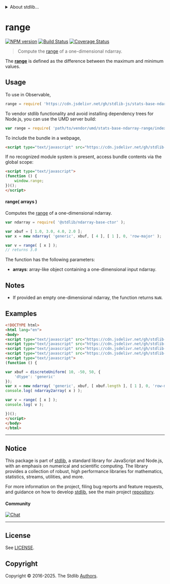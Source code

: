<!--

@license Apache-2.0

Copyright (c) 2025 The Stdlib Authors.

Licensed under the Apache License, Version 2.0 (the "License");
you may not use this file except in compliance with the License.
You may obtain a copy of the License at

   http://www.apache.org/licenses/LICENSE-2.0

Unless required by applicable law or agreed to in writing, software
distributed under the License is distributed on an "AS IS" BASIS,
WITHOUT WARRANTIES OR CONDITIONS OF ANY KIND, either express or implied.
See the License for the specific language governing permissions and
limitations under the License.

-->


<details>
  <summary>
    About stdlib...
  </summary>
  <p>We believe in a future in which the web is a preferred environment for numerical computation. To help realize this future, we've built stdlib. stdlib is a standard library, with an emphasis on numerical and scientific computation, written in JavaScript (and C) for execution in browsers and in Node.js.</p>
  <p>The library is fully decomposable, being architected in such a way that you can swap out and mix and match APIs and functionality to cater to your exact preferences and use cases.</p>
  <p>When you use stdlib, you can be absolutely certain that you are using the most thorough, rigorous, well-written, studied, documented, tested, measured, and high-quality code out there.</p>
  <p>To join us in bringing numerical computing to the web, get started by checking us out on <a href="https://github.com/stdlib-js/stdlib">GitHub</a>, and please consider <a href="https://opencollective.com/stdlib">financially supporting stdlib</a>. We greatly appreciate your continued support!</p>
</details>

# range

[![NPM version][npm-image]][npm-url] [![Build Status][test-image]][test-url] [![Coverage Status][coverage-image]][coverage-url] <!-- [![dependencies][dependencies-image]][dependencies-url] -->

> Compute the [range][range] of a one-dimensional ndarray.

<section class="intro">

The [**range**][range] is defined as the difference between the maximum and minimum values.

</section>

<!-- /.intro -->



<section class="usage">

## Usage

To use in Observable,

```javascript
range = require( 'https://cdn.jsdelivr.net/gh/stdlib-js/stats-base-ndarray-range@umd/browser.js' )
```

To vendor stdlib functionality and avoid installing dependency trees for Node.js, you can use the UMD server build:

```javascript
var range = require( 'path/to/vendor/umd/stats-base-ndarray-range/index.js' )
```

To include the bundle in a webpage,

```html
<script type="text/javascript" src="https://cdn.jsdelivr.net/gh/stdlib-js/stats-base-ndarray-range@umd/browser.js"></script>
```

If no recognized module system is present, access bundle contents via the global scope:

```html
<script type="text/javascript">
(function () {
    window.range;
})();
</script>
```

#### range( arrays )

Computes the [range][range] of a one-dimensional ndarray.

```javascript
var ndarray = require( '@stdlib/ndarray-base-ctor' );

var xbuf = [ 1.0, 3.0, 4.0, 2.0 ];
var x = new ndarray( 'generic', xbuf, [ 4 ], [ 1 ], 0, 'row-major' );

var v = range( [ x ] );
// returns 3.0
```

The function has the following parameters:

-   **arrays**: array-like object containing a one-dimensional input ndarray.

</section>

<!-- /.usage -->

<section class="notes">

## Notes

-   If provided an empty one-dimensional ndarray, the function returns `NaN`.

</section>

<!-- /.notes -->

<section class="examples">

## Examples

<!-- eslint no-undef: "error" -->

```html
<!DOCTYPE html>
<html lang="en">
<body>
<script type="text/javascript" src="https://cdn.jsdelivr.net/gh/stdlib-js/random-array-discrete-uniform@umd/browser.js"></script>
<script type="text/javascript" src="https://cdn.jsdelivr.net/gh/stdlib-js/ndarray-base-ctor@umd/browser.js"></script>
<script type="text/javascript" src="https://cdn.jsdelivr.net/gh/stdlib-js/ndarray-to-array@umd/browser.js"></script>
<script type="text/javascript" src="https://cdn.jsdelivr.net/gh/stdlib-js/stats-base-ndarray-range@umd/browser.js"></script>
<script type="text/javascript">
(function () {

var xbuf = discreteUniform( 10, -50, 50, {
    'dtype': 'generic'
});
var x = new ndarray( 'generic', xbuf, [ xbuf.length ], [ 1 ], 0, 'row-major' );
console.log( ndarray2array( x ) );

var v = range( [ x ] );
console.log( v );

})();
</script>
</body>
</html>
```

</section>

<!-- /.examples -->

<!-- Section for related `stdlib` packages. Do not manually edit this section, as it is automatically populated. -->

<section class="related">

</section>

<!-- /.related -->

<!-- Section for all links. Make sure to keep an empty line after the `section` element and another before the `/section` close. -->


<section class="main-repo" >

* * *

## Notice

This package is part of [stdlib][stdlib], a standard library for JavaScript and Node.js, with an emphasis on numerical and scientific computing. The library provides a collection of robust, high performance libraries for mathematics, statistics, streams, utilities, and more.

For more information on the project, filing bug reports and feature requests, and guidance on how to develop [stdlib][stdlib], see the main project [repository][stdlib].

#### Community

[![Chat][chat-image]][chat-url]

---

## License

See [LICENSE][stdlib-license].


## Copyright

Copyright &copy; 2016-2025. The Stdlib [Authors][stdlib-authors].

</section>

<!-- /.stdlib -->

<!-- Section for all links. Make sure to keep an empty line after the `section` element and another before the `/section` close. -->

<section class="links">

[npm-image]: http://img.shields.io/npm/v/@stdlib/stats-base-ndarray-range.svg
[npm-url]: https://npmjs.org/package/@stdlib/stats-base-ndarray-range

[test-image]: https://github.com/stdlib-js/stats-base-ndarray-range/actions/workflows/test.yml/badge.svg?branch=main
[test-url]: https://github.com/stdlib-js/stats-base-ndarray-range/actions/workflows/test.yml?query=branch:main

[coverage-image]: https://img.shields.io/codecov/c/github/stdlib-js/stats-base-ndarray-range/main.svg
[coverage-url]: https://codecov.io/github/stdlib-js/stats-base-ndarray-range?branch=main

<!--

[dependencies-image]: https://img.shields.io/david/stdlib-js/stats-base-ndarray-range.svg
[dependencies-url]: https://david-dm.org/stdlib-js/stats-base-ndarray-range/main

-->

[chat-image]: https://img.shields.io/gitter/room/stdlib-js/stdlib.svg
[chat-url]: https://app.gitter.im/#/room/#stdlib-js_stdlib:gitter.im

[stdlib]: https://github.com/stdlib-js/stdlib

[stdlib-authors]: https://github.com/stdlib-js/stdlib/graphs/contributors

[umd]: https://github.com/umdjs/umd
[es-module]: https://developer.mozilla.org/en-US/docs/Web/JavaScript/Guide/Modules

[deno-url]: https://github.com/stdlib-js/stats-base-ndarray-range/tree/deno
[deno-readme]: https://github.com/stdlib-js/stats-base-ndarray-range/blob/deno/README.md
[umd-url]: https://github.com/stdlib-js/stats-base-ndarray-range/tree/umd
[umd-readme]: https://github.com/stdlib-js/stats-base-ndarray-range/blob/umd/README.md
[esm-url]: https://github.com/stdlib-js/stats-base-ndarray-range/tree/esm
[esm-readme]: https://github.com/stdlib-js/stats-base-ndarray-range/blob/esm/README.md
[branches-url]: https://github.com/stdlib-js/stats-base-ndarray-range/blob/main/branches.md

[stdlib-license]: https://raw.githubusercontent.com/stdlib-js/stats-base-ndarray-range/main/LICENSE

[range]: https://en.wikipedia.org/wiki/Range_%28statistics%29

</section>

<!-- /.links -->
